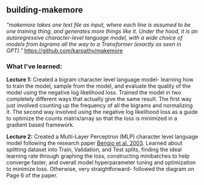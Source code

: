 ## building-makemore
*"makemore takes one text file as input, where each line is assumed to be one training thing, and generates more things like it. Under the hood, it is an autoregressive character-level language model, with a wide choice of models from bigrams all the way to a Transformer (exactly as seen in GPT)."* https://github.com/karpathy/makemore

### What I've learned:

**Lecture 1:** Created a bigram character level language model- learning how to train the model, sample from the model, and evaluate the quality of the model using the negative log likelihood loss. Trained the model in two completely different ways that actually give the same result. The first way just involved counting up the frequency of all the bigrams and normalizing it. The second way involved using the negative log likelihood loss as a guide to optimize the counts matrix/array so that the loss is minimized in a gradient based framework.

**Lecture 2:** Created a Multi-Layer Perceptron (MLP) character level language model following the research paper [Bengio et al. 2003](https://www.jmlr.org/papers/volume3/bengio03a/bengio03a.pdf). Learned about splitting dataset into Train, Validation, and Test splits, finding the ideal learning rate through graphing the loss, constructing minibatches to help converge faster, and overall model hyperparameter tuning and optimization to minimize loss. Otherwise, very straightforward- followed the diagram on Page 6 of the paper.  
